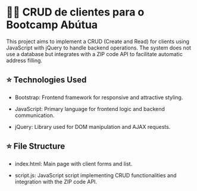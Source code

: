 # 👨‍💻 CRUD de clientes para o Bootcamp Abútua

This project aims to implement a CRUD (Create and Read) for clients using JavaScript with jQuery to handle backend operations. The system does not use a database but integrates with a ZIP code API to facilitate automatic address filling. 

## ⭐ Technologies Used

- Bootstrap: Frontend framework for responsive and attractive styling.

- JavaScript: Primary language for frontend logic and backend communication.

- jQuery: Library used for DOM manipulation and AJAX requests.

## ⭐ File Structure

- index.html: Main page with client forms and list.

- script.js: JavaScript script implementing CRUD functionalities and integration with the ZIP code API.
